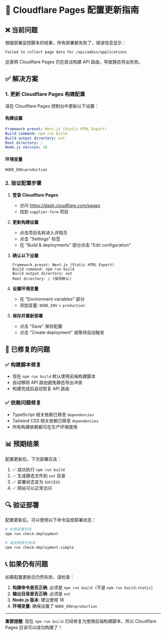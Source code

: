 # 🚀 Cloudflare Pages 配置更新指南

## ❌ 当前问题
根据部署监控脚本的结果，所有部署都失败了，错误信息显示：
```
Failed to collect page data for /api/admin/applications
```

这表明 Cloudflare Pages 仍在尝试构建 API 路由，导致静态导出失败。

## ✅ 解决方案

### 1. 更新 Cloudflare Pages 构建配置

请在 Cloudflare Pages 控制台中更新以下设置：

#### 构建设置
```yaml
Framework preset: Next.js (Static HTML Export)
Build command: npm run build
Build output directory: out
Root directory: /
Node.js version: 18
```

#### 环境变量
```
NODE_ENV=production
```

### 2. 验证配置步骤

1. **登录 Cloudflare Pages**
   - 访问 https://dash.cloudflare.com/pages
   - 找到 `supplier-form` 项目

2. **更新构建设置**
   - 点击项目名称进入详情页
   - 点击 "Settings" 标签
   - 在 "Build & deployments" 部分点击 "Edit configuration"

3. **确认以下设置**
   ```
   Framework preset: Next.js (Static HTML Export)
   Build command: npm run build
   Build output directory: out
   Root directory: / (保持默认)
   ```

4. **设置环境变量**
   - 在 "Environment variables" 部分
   - 添加变量: `NODE_ENV` = `production`

5. **保存并重新部署**
   - 点击 "Save" 保存配置
   - 点击 "Create deployment" 或等待自动触发

## 🔧 已修复的问题

### ✅ 构建脚本修复
- 现在 `npm run build` 默认使用前端构建脚本
- 自动移除 API 路由避免静态导出冲突
- 构建完成后自动恢复 API 路由

### ✅ 依赖问题修复
- TypeScript 相关依赖已移至 `dependencies`
- Tailwind CSS 相关依赖已移至 `dependencies`
- 所有构建依赖都可在生产环境使用

## 📊 预期结果

配置更新后，下次部署应该：

1. ✅ 成功执行 `npm run build`
2. ✅ 生成静态文件到 `out` 目录
3. ✅ 部署状态变为 `SUCCESS`
4. ✅ 网站可以正常访问

## 🔍 验证部署

配置更新后，可以使用以下命令监控部署状态：

```bash
# 检查部署状态
npm run check-deployment

# 或使用简化版本
npm run check-deployment-simple
```

## 📞 如果仍有问题

如果配置更新后仍然失败，请检查：

1. **构建命令是否正确**: 必须是 `npm run build`（不是 `npm run build:static`）
2. **输出目录是否正确**: 必须是 `out`
3. **Node.js 版本**: 建议使用 18
4. **环境变量**: 确保设置了 `NODE_ENV=production`

---

**重要提醒**: 现在 `npm run build` 已经修复为使用前端构建脚本，所以 Cloudflare Pages 应该可以成功构建了！